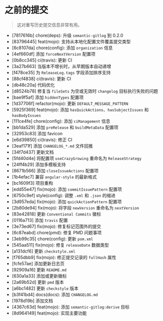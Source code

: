 # 之前的提交

> 这对重写历史提交信息非常有用。

- [7817616b] chore(deps): 升级 `semantic-gitlog` 到 0.2.0
- [83796445] feat(mojo): 支持从本地化配置文件覆盖提交类型
- [6c8107da] chore(config): 添加 `organization` 信息
- [4ef660df] 添加 `forceNextVersion` 配置项
- [0b8cc345] ci(travis): 更新 CI
- [3a27b663] 当版本不增长时，从早期版本自动递增
- [f478ce35] 为 `ReleaseLog.tags` 字段添加排序支持
- [88cf4838] ci(travis): 更新 CI
- [db48c20a] 代码优化
- [d8524b78] 修复当 `fileSets` 为空或无效时 `changelog` 目标执行失败的问题
- [bae9f5af] 添加 `hiddenTypes` 配置项
- [1d37706f] refactor(mojo): 更新 `DEFAULT_MESSAGE_PATTERN`
- [5925f369] feat(mojo): 添加 `hasQuickActions`、`hasSubjectIssues` 和 `hasBodyIssues`
- [111ce4fe] chore(config): 添加 `ciManagement` 信息
- [bb1da529] 添加 `preRelease` 和 `buildMetaData` 配置项
- [32953c83] 添加 favicon
- [e6d39850] ci(travis): 修正 CI
- [3eaf171f] 添加 `CHANGELOG_*.md` 文件回推
- [34f7d437] 更新文档
- [5fd40d4e] 将配置项 `useCrazyGrowing` 重命名为 `ReleaseStrategy`
- [24ff4b29] 添加多模板支持
- [8671b566] 添加 `closeIssueActions` 配置项
- [1b4efac7] 兼容 `angular-style` 的最新格式
- [bc1609f3] 项目重构
- [edd55e47] fix(mojo): 添加 `commitIssuePattern` 配置项
- [6750c9ef] style(config): 调整 `.xml` 和 `.json` 的缩进
- [3d957eda] fix(mojo): 添加 `quickActionPattern` 配置项
- [2b80de94] fix(mojo): 将字段 `newVersion` 重命名为 `nextVersion`
- [83e42818] 更新 `Conventional Commits` 徽标
- [0116a713] 添加 `travis` 配置
- [3e73ed67] fix(mojo): 修复标记范围外的提交
- [6c87eabd] chore(pmd): 修复 PMD 问题事项
- [3eb99c35] chore(config): 更新 `pom.xml`
- [545aa511] fix(mojo): 修复 `releaseDate` 数据类型
- [a131dcf6] 更新 `checkstyle.xml`
- [f765dbb9] fix(mojo): 修正提交记录的 `fullHash` 属性
- [fcfe57ae] 添加更新日志页
- [92909a16] 更新 `README.md`
- [630a1a33] 添加或更新徽标
- [2a69b52d] 更新 `pmd` 版本
- [a6bc1482] 更新 `checkstyle` 版本
- [b3f41bd4] docs(docs): 添加 `CHANGELOG.md`
- [1978d19b] 添加文档
- [4367c63d] feat(mojo): 添加 `semantic-gitlog:derive` 目标
- [8d964149] feat(mojo): 实现主要功能
